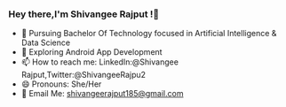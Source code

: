 ### Hey there,I'm Shivangee Rajput !👋

- 🌱 Pursuing Bachelor Of Technology focused in Artificial Intelligence & Data Science
- 🔭 Exploring Android App Development
- 📫 How to reach me: LinkedIn:@Shivangee Rajput,Twitter:@ShivangeeRajpu2
- 😄 Pronouns: She/Her
-  📧 Email Me: shivangeerajput185@gmail.com

